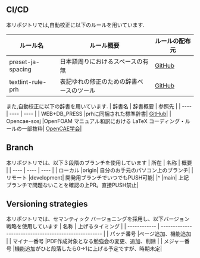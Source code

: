 ## CI/CD
<!-- textlint-disable prh -->
本リポジトリでは,自動校正に以下のルールを用いています.
<!-- textlint-enable prh -->
| ルール名 | ルール概要 | ルールの配布元 |
| ---- | ---- | ---- |
| preset-ja-spacing |日本語周りにおけるスペースの有無| [GitHub](https://github.com/textlint-ja/textlint-rule-preset-ja-spacing)|
| textlint-rule-prh |表記ゆれの修正のための辞書ベースのツール| [GitHub](https://github.com/textlint-rule/textlint-rule-prh)|

また,自動校正に以下の辞書を用いています.
| 辞書名 | 辞書概要 | 参照先 |
| ---- | ---- | ---- |
| WEB+DB_PRESS |prhに同梱された標準辞書| [GitHub](https://github.com/prh/prh)|
| Opencae-sosj |OpenFOAM マニュアル和訳における LaTeX コーディング・ルールの一部抜粋| [OpenCAE学会](https://www.opencae.or.jp/activity/translation/openfoam_latex/)|

## Branch
本リポジトリでは、以下３段階のブランチを使用しています
| 所在 | 名称 | 概要 |
| ---- | ---- | ---- |
| ローカル |origin| 自分のお手元のパソコン上のブランチ|
| リモート |development| 開発用ブランチでいつでもPUSH可能|
|^         |main| 上記ブランチで問題ないことを確認の上PR。直接PUSH禁止|

## Versioning strategies
本リポジトリでは、セマンティック バージョニングを採用し、以下バージョン戦略を使用しています
| 名称         | 上げるタイミング                                      |
| ------------ | ----------------------------------------------------- |
| パッチ番号   |ページ追加、機能追加                                   |
| マイナー番号 |PDF作成対象となる勉強会の変更、追加、削除              |
| メジャー番号 |機能追加がひと段落したら0→1に上げる予定ですが、時期未定|
